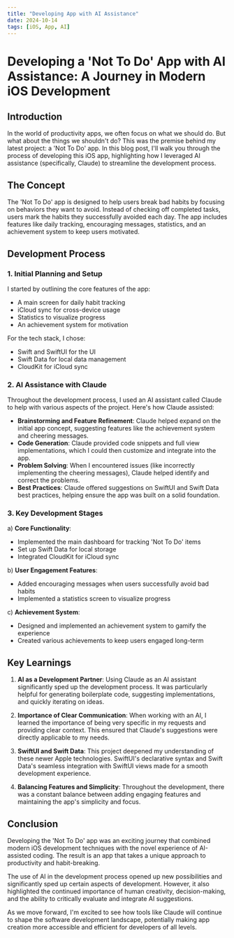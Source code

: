 ```yaml
---
title: "Developing App with AI Assistance"
date: 2024-10-14
tags: [iOS, App, AI]
---
```


# Developing a 'Not To Do' App with AI Assistance: A Journey in Modern iOS Development

## Introduction

In the world of productivity apps, we often focus on what we should do. But what about the things we shouldn't do? This was the premise behind my latest project: a 'Not To Do' app. In this blog post, I'll walk you through the process of developing this iOS app, highlighting how I leveraged AI assistance (specifically, Claude) to streamline the development process.

## The Concept

The 'Not To Do' app is designed to help users break bad habits by focusing on behaviors they want to avoid. Instead of checking off completed tasks, users mark the habits they successfully avoided each day. The app includes features like daily tracking, encouraging messages, statistics, and an achievement system to keep users motivated.

## Development Process

### 1. Initial Planning and Setup

I started by outlining the core features of the app:
- A main screen for daily habit tracking
- iCloud sync for cross-device usage
- Statistics to visualize progress
- An achievement system for motivation

For the tech stack, I chose:
- Swift and SwiftUI for the UI
- Swift Data for local data management
- CloudKit for iCloud sync

### 2. AI Assistance with Claude

Throughout the development process, I used an AI assistant called Claude to help with various aspects of the project. Here's how Claude assisted:

- **Brainstorming and Feature Refinement**: Claude helped expand on the initial app concept, suggesting features like the achievement system and cheering messages.
- **Code Generation**: Claude provided code snippets and full view implementations, which I could then customize and integrate into the app.
- **Problem Solving**: When I encountered issues (like incorrectly implementing the cheering messages), Claude helped identify and correct the problems.
- **Best Practices**: Claude offered suggestions on SwiftUI and Swift Data best practices, helping ensure the app was built on a solid foundation.

### 3. Key Development Stages

a) **Core Functionality**:
   - Implemented the main dashboard for tracking 'Not To Do' items
   - Set up Swift Data for local storage
   - Integrated CloudKit for iCloud sync

b) **User Engagement Features**:
   - Added encouraging messages when users successfully avoid bad habits
   - Implemented a statistics screen to visualize progress

c) **Achievement System**:
   - Designed and implemented an achievement system to gamify the experience
   - Created various achievements to keep users engaged long-term

## Key Learnings

1. **AI as a Development Partner**: Using Claude as an AI assistant significantly sped up the development process. It was particularly helpful for generating boilerplate code, suggesting implementations, and quickly iterating on ideas.

2. **Importance of Clear Communication**: When working with an AI, I learned the importance of being very specific in my requests and providing clear context. This ensured that Claude's suggestions were directly applicable to my needs.

3. **SwiftUI and Swift Data**: This project deepened my understanding of these newer Apple technologies. SwiftUI's declarative syntax and Swift Data's seamless integration with SwiftUI views made for a smooth development experience.

4. **Balancing Features and Simplicity**: Throughout the development, there was a constant balance between adding engaging features and maintaining the app's simplicity and focus.

## Conclusion

Developing the 'Not To Do' app was an exciting journey that combined modern iOS development techniques with the novel experience of AI-assisted coding. The result is an app that takes a unique approach to productivity and habit-breaking.

The use of AI in the development process opened up new possibilities and significantly sped up certain aspects of development. However, it also highlighted the continued importance of human creativity, decision-making, and the ability to critically evaluate and integrate AI suggestions.

As we move forward, I'm excited to see how tools like Claude will continue to shape the software development landscape, potentially making app creation more accessible and efficient for developers of all levels.
